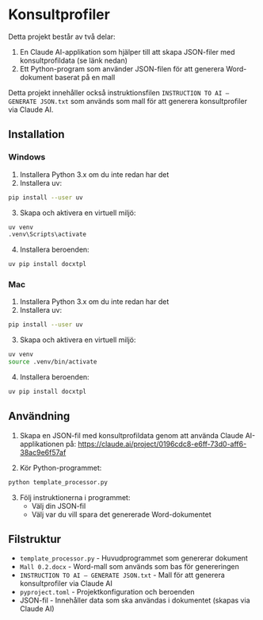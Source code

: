 # Konsultprofiler

Detta projekt består av två delar:
1. En Claude AI-applikation som hjälper till att skapa JSON-filer med konsultprofildata (se länk nedan)
2. Ett Python-program som använder JSON-filen för att generera Word-dokument baserat på en mall

Detta projekt innehåller också instruktionsfilen `INSTRUCTION TO AI – GENERATE JSON.txt` som används som mall för att generera konsultprofiler via Claude AI.

## Installation

### Windows
1. Installera Python 3.x om du inte redan har det
2. Installera uv:
```bash
pip install --user uv
```
3. Skapa och aktivera en virtuell miljö:
```bash
uv venv
.venv\Scripts\activate
```
4. Installera beroenden:
```bash
uv pip install docxtpl
```

### Mac
1. Installera Python 3.x om du inte redan har det
2. Installera uv:
```bash
pip install --user uv
```
3. Skapa och aktivera en virtuell miljö:
```bash
uv venv
source .venv/bin/activate
```
4. Installera beroenden:
```bash
uv pip install docxtpl
```

## Användning

1. Skapa en JSON-fil med konsultprofildata genom att använda Claude AI-applikationen på: https://claude.ai/project/0196cdc8-e6ff-73d0-aff6-38ac9e6f57af

2. Kör Python-programmet:
```bash
python template_processor.py
```

3. Följ instruktionerna i programmet:
   - Välj din JSON-fil
   - Välj var du vill spara det genererade Word-dokumentet

## Filstruktur

- `template_processor.py` - Huvudprogrammet som genererar dokument
- `Mall 0.2.docx` - Word-mall som används som bas för genereringen
- `INSTRUCTION TO AI – GENERATE JSON.txt` - Mall för att generera konsultprofiler via Claude AI
- `pyproject.toml` - Projektkonfiguration och beroenden
- JSON-fil - Innehåller data som ska användas i dokumentet (skapas via Claude AI) 